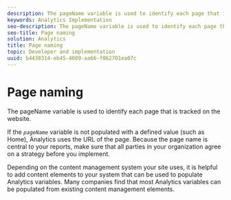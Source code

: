 ```yaml
---
description: The pageName variable is used to identify each page that is tracked on the website.
keywords: Analytics Implementation
seo-description: The pageName variable is used to identify each page that is tracked on the website.
seo-title: Page naming
solution: Analytics
title: Page naming
topic: Developer and implementation
uuid: b4438314-eb45-4009-aa66-f062701ea07c
---
```


# Page naming

The pageName variable is used to identify each page that is tracked on the website.

If the *`pageName`* variable is not populated with a defined value (such as Home), Analytics uses the URL of the page. Because the page name is central to your reports, make sure that all parties in your organization agree on a strategy before you implement.

Depending on the content management system your site uses, it is helpful to add content elements to your system that can be used to populate Analytics variables. Many companies find that most Analytics variables can be populated from existing content management elements.
